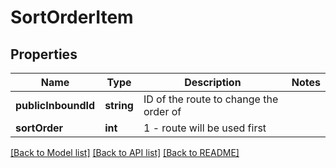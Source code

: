 # SortOrderItem

## Properties
Name | Type | Description | Notes
------------ | ------------- | ------------- | -------------
**publicInboundId** | **string** | ID of the route to change the order of | 
**sortOrder** | **int** | 1 - route will be used first | 

[[Back to Model list]](../README.md#documentation-for-models) [[Back to API list]](../README.md#documentation-for-api-endpoints) [[Back to README]](../README.md)


